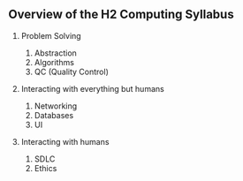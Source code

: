 ## Overview of the H2 Computing Syllabus

1. Problem Solving
    1. Abstraction
    2. Algorithms
    3. QC (Quality Control)
        
2. Interacting with everything but humans
    1. Networking
    2. Databases
    3. UI
3. Interacting with humans
    1. SDLC
    2. Ethics
